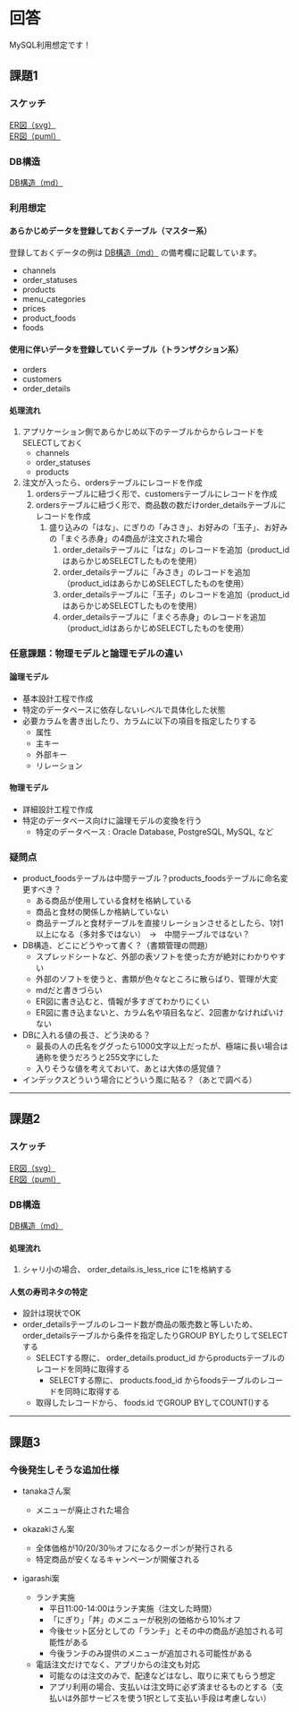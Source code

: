 # 回答

MySQL利用想定です！

## 課題1

### スケッチ
[ER図（svg）](./01_01_01_er_diagram.svg)<br>
[ER図（puml）](./01_01_01_er_diagram.puml)

### DB構造
[DB構造（md）](./01_01_01_db_structure.md)
  
### 利用想定

#### あらかじめデータを登録しておくテーブル（マスター系）
登録しておくデータの例は [DB構造（md）](./01_01_01_db_structure.md) の備考欄に記載しています。
- channels
- order_statuses
- products
- menu_categories
- prices
- product_foods
- foods
#### 使用に伴いデータを登録していくテーブル（トランザクション系）
- orders
- customers
- order_details

#### 処理流れ
1. アプリケーション側であらかじめ以下のテーブルからからレコードをSELECTしておく
   - channels
   - order_statuses
   - products
1. 注文が入ったら、ordersテーブルにレコードを作成
    1. ordersテーブルに紐づく形で、customersテーブルにレコードを作成
    1. ordersテーブルに紐づく形で、商品数の数だけorder_detailsテーブルにレコードを作成
          1. 盛り込みの「はな」、にぎりの「みさき」、お好みの「玉子」、お好みの「まぐろ赤身」の4商品が注文された場合
                1. order_detailsテーブルに「はな」のレコードを追加（product_idはあらかじめSELECTしたものを使用）
                1. order_detailsテーブルに「みさき」のレコードを追加（product_idはあらかじめSELECTしたものを使用）
                1. order_detailsテーブルに「玉子」のレコードを追加（product_idはあらかじめSELECTしたものを使用）
                1. order_detailsテーブルに「まぐろ赤身」のレコードを追加（product_idはあらかじめSELECTしたものを使用）


### 任意課題：物理モデルと論理モデルの違い

#### 論理モデル
- 基本設計工程で作成
- 特定のデータベースに依存しないレベルで具体化した状態
- 必要カラムを書き出したり、カラムに以下の項目を指定したりする
    - 属性
    - 主キー
    - 外部キー
    - リレーション
    
#### 物理モデル
- 詳細設計工程で作成
- 特定のデータベース向けに論理モデルの変換を行う
    - 特定のデータベース : Oracle Database, PostgreSQL, MySQL, など

### 疑問点
- product_foodsテーブルは中間テーブル？products_foodsテーブルに命名変更すべき？
  - ある商品が使用している食材を格納している
  - 商品と食材の関係しか格納していない
  - 商品テーブルと食材テーブルを直接リレーションさせるとしたら、1対1以上になる（多対多ではない）　→　中間テーブルではない？
- DB構造、どこにどうやって書く？（書類管理の問題）
  - スプレッドシートなど、外部の表ソフトを使った方が絶対にわかりやすい
  - 外部のソフトを使うと、書類が色々なところに散らばり、管理が大変
  - mdだと書きづらい
  - ER図に書き込むと、情報が多すぎてわかりにくい
  - ER図に書き込まないと、カラム名や項目名など、2回書かなければいけない
- DBに入れる値の長さ、どう決める？
  - 最長の人の氏名をググったら1000文字以上だったが、極端に長い場合は通称を使うだろうと255文字にした
  - 入りそうな値を考えておいて、あとは大体の感覚値？
- インデックスどういう場合にどういう風に貼る？（あとで調べる）


<hr>

## 課題2

### スケッチ
[ER図（svg）](./01_01_02_er_diagram.svg)<br>
[ER図（puml）](./01_01_02_er_diagram.puml)

### DB構造
[DB構造（md）](./01_01_02_db_structure.md)

#### 処理流れ
1. シャリ小の場合、 order_details.is_less_rice に1を格納する

#### 人気の寿司ネタの特定
- 設計は現状でOK
- order_detailsテーブルのレコード数が商品の販売数と等しいため、order_detailsテーブルから条件を指定したりGROUP BYしたりしてSELECTする
    - SELECTする際に、 order_details.product_id からproductsテーブルのレコードを同時に取得する
        - SELECTする際に、 products.food_id からfoodsテーブルのレコードを同時に取得する
    - 取得したレコードから、 foods.id でGROUP BYしてCOUNT()する

<hr>

## 課題3

### 今後発生しそうな追加仕様

- tanakaさん案
    - メニューが廃止された場合
  
- okazakiさん案
    - 全体価格が10/20/30％オフになるクーポンが発行される
    - 特定商品が安くなるキャンペーンが開催される

- igarashi案
    - ランチ実施
        - 平日11:00-14:00はランチ実施（注文した時間）
        - 「にぎり」「丼」のメニューが税別の価格から10%オフ
        - 今後セット区分としての「ランチ」とその中の商品が追加される可能性がある
        - 今後ランチのみ提供のメニューが追加される可能性がある
    - 電話注文だけでなく、アプリからの注文も対応
        - 可能なのは注文のみで、配達などはなし、取りに来てもらう想定
        - アプリ利用の場合、支払いは注文時に必ず済ませるものとする（支払いは外部サービスを使う1択として支払い手段は考慮しない）
